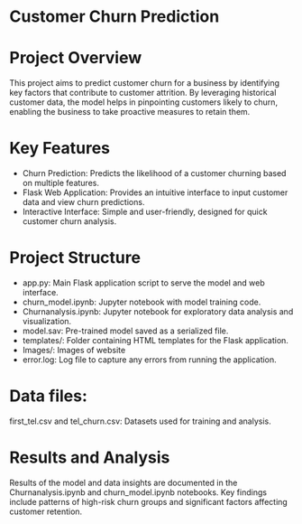 # Customer Churn Prediction

# Project Overview
This project aims to predict customer churn for a business by identifying key factors that contribute to customer attrition.
By leveraging historical customer data, the model helps in pinpointing customers likely to churn, enabling the business to take proactive measures to retain them.

# Key Features
- Churn Prediction: Predicts the likelihood of a customer churning based on multiple features.
- Flask Web Application: Provides an intuitive interface to input customer data and view churn predictions.
- Interactive Interface: Simple and user-friendly, designed for quick customer churn analysis.

# Project Structure
- app.py: Main Flask application script to serve the model and web interface.
- churn_model.ipynb: Jupyter notebook with model training code.
- Churnanalysis.ipynb: Jupyter notebook for exploratory data analysis and visualization.
- model.sav: Pre-trained model saved as a serialized file.
- templates/: Folder containing HTML templates for the Flask application.
- Images/: Images of website
- error.log: Log file to capture any errors from running the application.
# Data files:
first_tel.csv and tel_churn.csv: Datasets used for training and analysis.

# Results and Analysis
Results of the model and data insights are documented in the Churnanalysis.ipynb and churn_model.ipynb notebooks. 
Key findings include patterns of high-risk churn groups and significant factors affecting customer retention.
